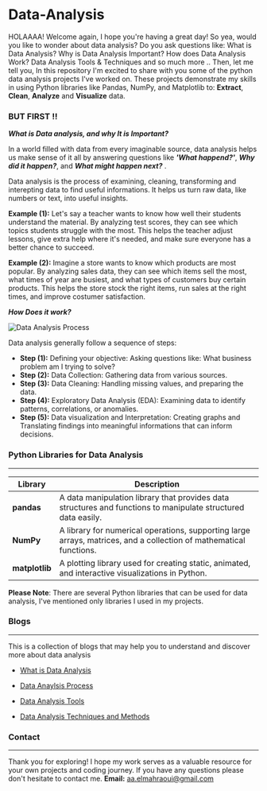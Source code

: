# Data-Analysis

HOLAAAA! Welcome again, I hope you're having a great day! So yea, would you like to wonder about data analysis? Do you ask questions like: What is Data Analysis? Why is Data Analysis Important? How does Data Analysis Work? Data Analysis Tools & Techniques and so much more .. 
Then, let me tell you, In this repository I'm excited to share with you some of the python data analysis projects I've worked on. These projects demonstrate my skills in using Python libraries like Pandas, NumPy, and Matplotlib to: **Extract**, **Clean**, **Analyze** and **Visualize** data. 

### BUT FIRST !!

***What is Data analysis, and why It is Important?***

In a world filled with data from every imaginable source, data analysis helps us make sense of it all by answering questions like ***'What happend?'***, ***Why did it happen?***, and ***What might happen next?*** .

Data analysis is the process of examining, cleaning, transforming and interepting data to find useful informations. It helps us turn raw data, like numbers or text, into useful insights. 

**Example (1):** Let's say a teacher wants to know how well their students understand the material. By analyzing test scores, they can see which topics students struggle with the most. This helps the teacher adjust lessons, give extra help where it's needed, and make sure everyone has a better chance to succeed. 

**Example (2):** Imagine a store wants to know which products are most popular. By analyzing sales data, they can see which items sell the most, what times of year are busiest, and what types of customers buy certain products. This helps the store stock the right items, run sales at the right times, and improve costumer satisfaction. 

***How Does it work?***

![Data Analysis Process](https://cdn.careerfoundry.com/en/wp-content/uploads/old-blog-uploads/the-data-analysis-process-1.jpg)

Data analysis generally follow a sequence of steps: 
  * **Step (1):** Defining your objective: Asking questions like: What business problem am I trying to solve?
  * **Step (2):** Data Collection: Gathering data from various sources.
  * **Step (3):** Data Cleaning: Handling missing values, and preparing the data.
  * **Step (4):** Exploratory Data Analysis (EDA): Examining data to identify patterns, correlations, or anomalies.
  * **Step (5):** Data visualization and Interpretation: Creating graphs and Translating findings into meaningful informations that can inform decisions.

### Python Libraries for Data Analysis
---
| **Library**      | **Description**                                                                                             |
|------------------|-------------------------------------------------------------------------------------------------------------|
| **pandas**       | A data manipulation library that provides data structures and functions to manipulate structured data easily. |
| **NumPy**        | A library for numerical operations, supporting large arrays, matrices, and a collection of mathematical functions. |
| **matplotlib**   | A plotting library used for creating static, animated, and interactive visualizations in Python.             |

**Please Note**: There are several Python libraries that can be used for data analysis, I've mentioned only libraries I used in my projects. 

### Blogs
---
This is a collection of blogs that may help you to understand and discover more about data analysis

* [What is Data Analysis](https://www.coursera.org/articles/what-is-data-analysis-with-examples)
    
* [Data Anaylsis Process](https://careerfoundry.com/en/blog/data-analytics/the-data-analysis-process-step-by-step/)

* [Data Analysis Tools](https://www.datacamp.com/blog/the-9-best-data-analytics-tools-for-data-analysts-in-2023)

* [Data Analysis Techniques and Methods](https://www.polymersearch.com/data-analysis-guide/15-data-analysis-techniques-methods)

### Contact
---
Thank you for exploring!  I hope my work serves as a valuable resource for your own projects and coding journey.
If you have any questions please don't hesitate to contact me.
**Email:** aa.elmahraoui@gmail.com

    


    
